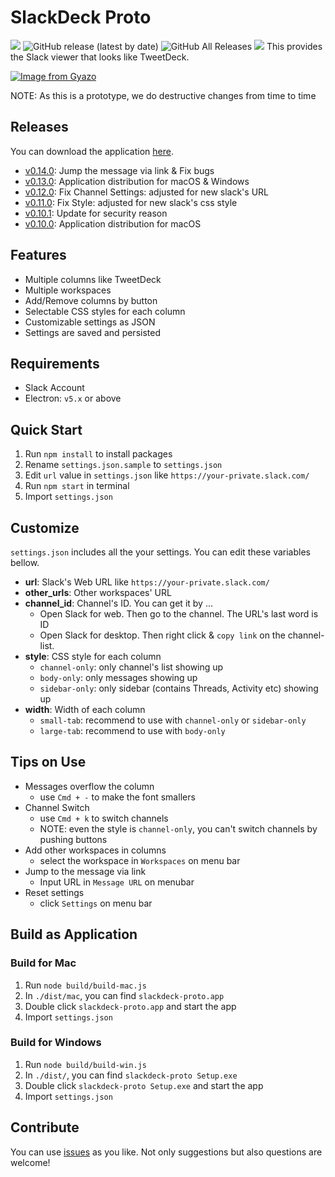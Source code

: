 # SlackDeck Proto

![](https://img.shields.io/badge/SlackDeck-proto-blue)
![GitHub release (latest by date)](https://img.shields.io/github/v/release/blue0513/slackdeck-proto)
![GitHub All Releases](https://img.shields.io/github/downloads/blue0513/slackdeck-proto/total?color=blue)
![](https://github.com/blue0513/slackdeck-proto/workflows/eslint/badge.svg)
This provides the Slack viewer that looks like TweetDeck.

[![Image from Gyazo](https://i.gyazo.com/0613980a28e63cfcb3a3a194c6d48875.gif)](https://gyazo.com/0613980a28e63cfcb3a3a194c6d48875)

NOTE: As this is a prototype, we do destructive changes from time to time

## Releases

You can download the application [here](https://github.com/blue0513/slackdeck-proto/releases).

+ [v0.14.0](https://github.com/blue0513/slackdeck-proto/releases/tag/0.14.0): Jump the message via link & Fix bugs
+ [v0.13.0](https://github.com/blue0513/slackdeck-proto/releases/tag/0.13.0): Application distribution for macOS & Windows
+ [v0.12.0](https://github.com/blue0513/slackdeck-proto/releases/tag/0.12.0): Fix Channel Settings: adjusted for new slack's URL
+ [v0.11.0](https://github.com/blue0513/slackdeck-proto/releases/tag/0.11.0): Fix Style: adjusted for new slack's css style
+ [v0.10.1](https://github.com/blue0513/slackdeck-proto/releases/tag/0.10.1): Update for security reason
+ [v0.10.0](https://github.com/blue0513/slackdeck-proto/releases/tag/0.10.0): Application distribution for macOS

## Features

+ Multiple columns like TweetDeck
+ Multiple workspaces
+ Add/Remove columns by button
+ Selectable CSS styles for each column
+ Customizable settings as JSON
+ Settings are saved and persisted

## Requirements

+ Slack Account
+ Electron: `v5.x` or above

## Quick Start

1. Run `npm install` to install packages
2. Rename `settings.json.sample` to `settings.json`
3. Edit `url` value in `settings.json` like `https://your-private.slack.com/`
4. Run `npm start` in terminal
5. Import `settings.json`

## Customize

`settings.json` includes all the your settings.
You can edit these variables bellow.

+ **url**: Slack's Web URL like `https://your-private.slack.com/`
+ **other_urls**: Other workspaces' URL
+ **channel_id**: Channel's ID. You can get it by ...
  + Open Slack for web. Then go to the channel. The URL's last word is ID
  + Open Slack for desktop. Then right click & `copy link` on the channel-list.
+ **style**: CSS style for each column
  + `channel-only`: only channel's list showing up
  + `body-only`: only messages showing up
  + `sidebar-only`: only sidebar (contains Threads, Activity etc)  showing up
+ **width**: Width of each column
  + `small-tab`: recommend to use with `channel-only` or `sidebar-only`
  + `large-tab`: recommend to use with `body-only`

## Tips on Use

+ Messages overflow the column
  + use `Cmd + -` to make the font smallers
+ Channel Switch
  + use `Cmd + k` to switch channels
  + NOTE: even the style is `channel-only`, you can't switch channels by pushing buttons
+ Add other workspaces in columns
  + select the workspace in `Workspaces` on menu bar
+ Jump to the message via link
  + Input URL in `Message URL` on menubar
+ Reset settings
  + click `Settings` on menu bar

## Build as Application

### Build for Mac

1. Run `node build/build-mac.js`
2. In `./dist/mac`, you can find `slackdeck-proto.app`
3. Double click `slackdeck-proto.app` and start the app
4. Import `settings.json`

### Build for Windows

1. Run `node build/build-win.js`
2. In `./dist/`, you can find `slackdeck-proto Setup.exe`
3. Double click `slackdeck-proto Setup.exe` and start the app
4. Import `settings.json`

## Contribute

You can use [issues](https://github.com/blue0513/slackdeck-proto/issues) as you like.
Not only suggestions but also questions are welcome!
